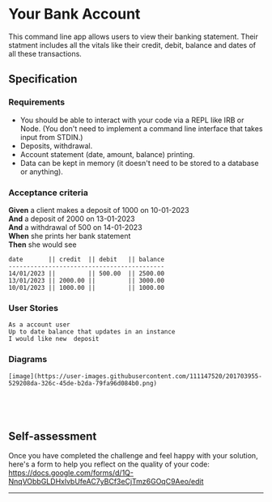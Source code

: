 # Your Bank Account

This command line app allows users to view their banking statement. Their statment includes all the vitals like their credit, debit, balance and dates of all these transactions.

## Specification

### Requirements

* You should be able to interact with your code via a REPL like IRB or Node.  (You don't need to implement a command line interface that takes input from STDIN.)
* Deposits, withdrawal.
* Account statement (date, amount, balance) printing.
* Data can be kept in memory (it doesn't need to be stored to a database or anything).

### Acceptance criteria

**Given** a client makes a deposit of 1000 on 10-01-2023  
**And** a deposit of 2000 on 13-01-2023  
**And** a withdrawal of 500 on 14-01-2023  
**When** she prints her bank statement  
**Then** she would see

```
date       || credit  || debit   || balance
-------------------------------------------
14/01/2023 ||         || 500.00  || 2500.00
13/01/2023 || 2000.00 ||         || 3000.00
10/01/2023 || 1000.00 ||         || 1000.00
```

### User Stories

```
As a account user
Up to date balance that updates in an instance
I would like new  deposit
```

### Diagrams

```
[image](https://user-images.githubusercontent.com/111147520/201703955-529208da-326c-45de-b2da-79fa96d084b0.png)





```
## Self-assessment

Once you have completed the challenge and feel happy with your solution, here's a form to help you reflect on the quality of your code: https://docs.google.com/forms/d/1Q-NnqVObbGLDHxlvbUfeAC7yBCf3eCjTmz6GOqC9Aeo/edit

<!-- BEGIN GENERATED SECTION DO NOT EDIT -->

---


<!-- END GENERATED SECTION DO NOT EDIT -->
